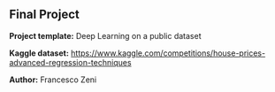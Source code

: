 ## Final Project

**Project template:** Deep Learning on a public dataset

**Kaggle dataset:** https://www.kaggle.com/competitions/house-prices-advanced-regression-techniques

**Author:** Francesco Zeni
